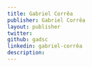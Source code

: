```yaml
---
title: Gabriel Corrêa
publisher: Gabriel Corrêa
layout: publisher
twitter:
github: gadsc
linkedin: gabriel-corrêa
description:
---
```

